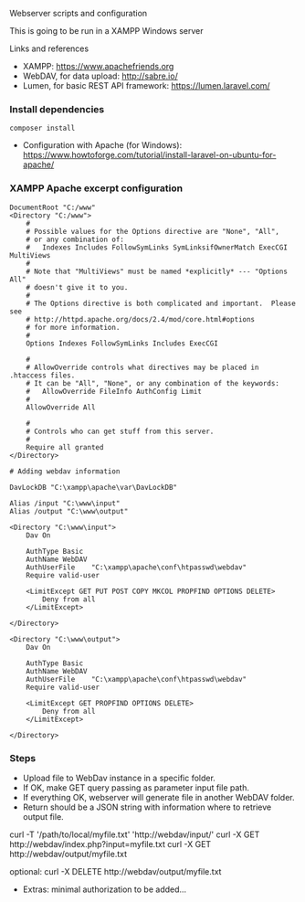 Webserver scripts and configuration

This is going to be run in a XAMPP Windows server

Links and references

* XAMPP: https://www.apachefriends.org
* WebDAV, for data upload: http://sabre.io/
* Lumen, for basic REST API framework: https://lumen.laravel.com/

### Install dependencies

    composer install


* Configuration with Apache (for Windows): https://www.howtoforge.com/tutorial/install-laravel-on-ubuntu-for-apache/

### XAMPP Apache excerpt configuration

    DocumentRoot "C:/www"
    <Directory "C:/www">
        #
        # Possible values for the Options directive are "None", "All",
        # or any combination of:
        #   Indexes Includes FollowSymLinks SymLinksifOwnerMatch ExecCGI MultiViews
        #
        # Note that "MultiViews" must be named *explicitly* --- "Options All"
        # doesn't give it to you.
        #
        # The Options directive is both complicated and important.  Please see
        # http://httpd.apache.org/docs/2.4/mod/core.html#options
        # for more information.
        #
        Options Indexes FollowSymLinks Includes ExecCGI

        #
        # AllowOverride controls what directives may be placed in .htaccess files.
        # It can be "All", "None", or any combination of the keywords:
        #   AllowOverride FileInfo AuthConfig Limit
        #
        AllowOverride All

        #
        # Controls who can get stuff from this server.
        #
        Require all granted
    </Directory>

    # Adding webdav information

    DavLockDB "C:\xampp\apache\var\DavLockDB"

    Alias /input "C:\www\input"
    Alias /output "C:\www\output"

    <Directory "C:\www\input">
        Dav On

        AuthType Basic
        AuthName WebDAV
        AuthUserFile	"C:\xampp\apache\conf\htpasswd\webdav"
        Require valid-user

        <LimitExcept GET PUT POST COPY MKCOL PROPFIND OPTIONS DELETE>
            Deny from all
        </LimitExcept>

    </Directory>

    <Directory "C:\www\output">
        Dav On

        AuthType Basic
        AuthName WebDAV
        AuthUserFile	"C:\xampp\apache\conf\htpasswd\webdav"
        Require valid-user

        <LimitExcept GET PROPFIND OPTIONS DELETE>
            Deny from all
        </LimitExcept>

    </Directory>

### Steps

* Upload file to WebDav instance in a specific folder.
* If OK, make GET query passing as parameter input file path.
* If everything OK, webserver will generate file in another WebDAV folder.
* Return should be a JSON string with information where to retrieve output file.

curl -T '/path/to/local/myfile.txt' 'http://webdav/input/'
curl -X GET http://webdav/index.php?input=myfile.txt
curl -X GET http://webdav/output/myfile.txt

optional: curl -X DELETE http://webdav/output/myfile.txt

* Extras: minimal authorization to be added...

